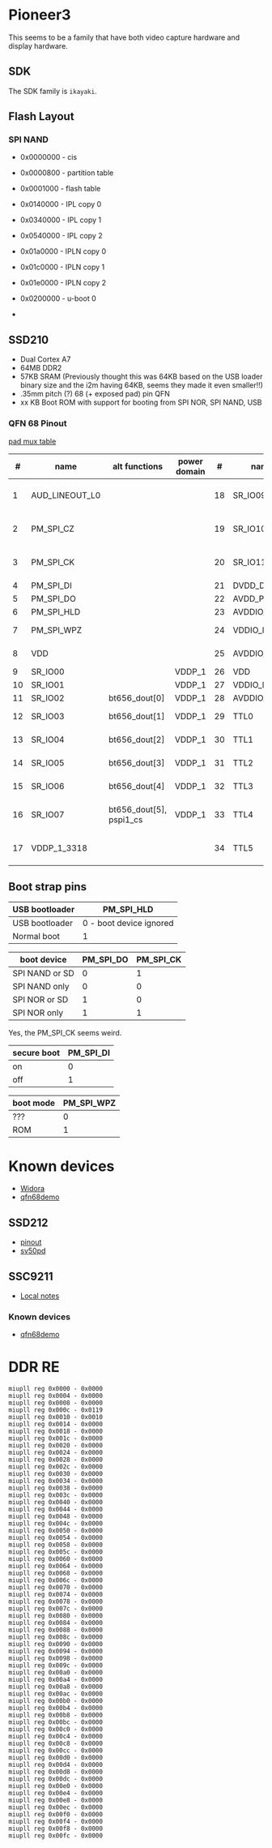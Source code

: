 # Pioneer3

This seems to be a family that have both video capture hardware and display hardware.

## SDK

The SDK family is `ikayaki`.

## Flash Layout

### SPI NAND

- 0x0000000 - cis
- 0x0000800 - partition table
- 0x0001000 - flash table
- 0x0140000 - IPL copy 0
- 0x0340000 - IPL copy 1
- 0x0540000 - IPL copy 2

- 0x01a0000 - IPLN copy 0
- 0x01c0000 - IPLN copy 1
- 0x01e0000 - IPLN copy 2

- 0x0200000 - u-boot 0
- 

## SSD210

- Dual Cortex A7
- 64MB DDR2
- 57KB SRAM (Previously thought this was 64KB based on the USB loader binary size and the i2m having 64KB, seems they made it even smaller!!)
- .35mm pitch (?) 68 (+ exposed pad) pin QFN
- xx KB Boot ROM with support for booting from SPI NOR, SPI NAND, USB 

### QFN 68 Pinout

[pad mux table](https://github.com/linux-chenxing/linux-ssc325/blob/e53dccbcd926a883a2859695a6b8839e12daf321/drivers/sstar/gpio/pioneer3/mhal_pinmux.c#L441)

| #  | name           | alt functions           | power domain | #  | name        | alt functions                                | power domain | #  | name        | alt functions                              | power domain | #  | name        | alt functions | power domain |
|----|----------------|-------------------------|--------------|----|-------------|----------------------------------------------|--------------|----|-------------|--------------------------------------------|--------------|----|-------------|---------------|--------------|
| 1  | AUD_LINEOUT_L0 |                         |              | 18 | SR_IO09     | bt656_dout[6] </br> pspi1_clk                | VDDP_1       | 35 | TTL6        | ttl_dout[13]</br>ttl_dout[8]</br>spi0_mosi | VDDP_2       | 52 | VDD         |               |              |
| 2  | PM_SPI_CZ      |                         |              | 19 | SR_IO10     | bt656_dout[7]</br>pspi1_mosi</br>ttl_dout[0] | VDDP_1       | 36 | TTL7        | ttl_dout[12]</br>ttl_dout[9]</br>spi0_miso | VDDP_2       | 53 | USB2_DP     |               |              |
| 3  | PM_SPI_CK      |                         |              | 20 | SR_IO11     | bt656_ck</br>pspi1_miso</br>ttl_dout[1]      | VDDP_1       | 37 | TTL8        | uart1_tx                                   | VDDP_2       | 54 | USB2_DM     |               |              |
| 4  | PM_SPI_DI      |                         |              | 21 | DVDD_DDR_RX |                                              |              | 38 | GND_EFUSE?  |                                            |              | 55 | AVDD3P3_USB |               |              |
| 5  | PM_SPI_DO      |                         |              | 22 | AVDD_PLL    |                                              |              | 39 | TTL11       | uart1_rx                                   | VDDP_2       | 56 | VDD         |               |              |
| 6  | PM_SPI_HLD     |                         |              | 23 | AVDDIO_DRAM |                                              |              | 40 | VDDP_2_3318 |                                            |              | 57 | RESET       |               |              |
| 7  | PM_SPI_WPZ     |                         |              | 24 | VDDIO_DATA  |                                              |              | 41 | TTL12       | eth0_mdio, uart2_tx                        | VDDP_2       | 58 | PM_UART_TX  |               |              |
| 8  | VDD            |                         |              | 25 | AVDDIO_DRAM |                                              |              | 42 | TTL13       | eth0_mdc, uart2_rx                         | VDDP_2       | 59 | PM_UART_RX  |               |              |
| 9  | SR_IO00        |                         | VDDP_1       | 26 | VDD         |                                              |              | 43 | TTL14       | eth0_txd1                                  | VDDP_2       | 60 | SAR_GPIO2   |               |              |
| 10 | SR_IO01        |                         | VDDP_1       | 27 | VDDIO_MCLK  |                                              |              | 44 | TTL15       | eth0_txd0                                  | VDDP_2       | 61 | SAR_GPIO1   |               |              |
| 11 | SR_IO02        | bt656_dout[0]           | VDDP_1       | 28 | AVDDIO_DRAM |                                              |              | 45 | TTL16       | eth0_tx_en                                 | VDDP_2       | 62 | SAR_GPIO0   |               |              |
| 12 | SR_IO03        | bt656_dout[1]           | VDDP_1       | 29 | TTL0        | ttl_de</br>ttl_dout[2]                       | VDDP_2       | 46 | TTL17       | eth0_tx_clk                                | VDDP_2       | 63 | AVDD_XTAL   |               |              |
| 13 | SR_IO04        | bt656_dout[2]           | VDDP_1       | 30 | TTL1        | ttl_vsync</br>ttl_dout[3]                    | VDDP_2       | 47 | TTL18       | i2c0_scl, eth0_col                         | VDDP_2       | 64 | XTAL_IN     |               |              |
| 14 | SR_IO05        | bt656_dout[3]           | VDDP_1       | 31 | TTL2        | ttl_hsync</br>ttl_dout[4]                    | VDDP_2       | 48 | TTL19       | i2c0_sda, eth0_rxd0                        | VDDP_2       | 65 | XTAL_OUT    |               |              |
| 15 | SR_IO06        | bt656_dout[4]           | VDDP_1       | 32 | TTL3        | ttl_ck</br>ttl_dout[5]                       | VDDP_2       | 49 | TTL20       | i2c1_scl0, eth0_rxd1                       | VDDP_2       | 66 | AVDD_AUD    |               |              |
| 16 | SR_IO07        | bt656_dout[5], pspi1_cs | VDDP_1       | 33 | TTL4        | ttl_dout[15]</br>ttl_dout[6]</br>spi0_cz     | VDDP_2       | 50 | TTL21       | i2c1_sda0                                  | VDDP_2       | 67 | AUD_VAG     |               |              |
| 17 | VDDP_1_3318    |                         |              | 34 | TTL5        | ttl_dout[14]</br>ttl_dout[7]</br>spi0_ck     | VDDP_2       | 51 | VDD         |                                            |              | 68 | AUD_VRM_DAC |               |              |

## Boot strap pins

| USB bootloader        | PM_SPI_HLD              |
|-----------------------|-------------------------|
| USB bootloader        | 0 - boot device ignored |
| Normal boot           | 1                       |

| boot device           | PM_SPI_DO               | PM_SPI_CK |
|-----------------------|-------------------------|-----------|
| SPI NAND or SD        | 0                       | 1         |
| SPI NAND only         | 0                       | 0         |
| SPI NOR or SD         | 1                       | 0         |
| SPI NOR only          | 1                       | 1         |

Yes, the PM_SPI_CK seems weird.

| secure boot           | PM_SPI_DI               |
|-----------------------|-------------------------|
| on                    | 0                       |
| off                   | 1                       |

| boot mode             | PM_SPI_WPZ              |
|-----------------------|-------------------------|
| ???                   | 0                       |
| ROM                   | 1                       |

# Known devices

- [Widora](https://sns.widora.io/topic/767/ssd210-demo%E6%9D%BF-%E4%B8%8B%E4%B8%80%E6%AD%A5%E5%87%86%E5%A4%87%E7%82%B9%E5%B1%8F)
- [qfn68demo](qfn68demo)

## SSD212

- [pinout](SSD212_pinout.png)
- [sv50pd](sv50pd)

## SSC9211

- [Local notes](ssc9211.md)

### Known devices

- [qfn68demo](qfn68demo)



# DDR RE

```
miupll reg 0x0000 - 0x0000
miupll reg 0x0004 - 0x0000
miupll reg 0x0008 - 0x0000
miupll reg 0x000c - 0x0119
miupll reg 0x0010 - 0x0010
miupll reg 0x0014 - 0x0000
miupll reg 0x0018 - 0x0000
miupll reg 0x001c - 0x0000
miupll reg 0x0020 - 0x0000
miupll reg 0x0024 - 0x0000
miupll reg 0x0028 - 0x0000
miupll reg 0x002c - 0x0000
miupll reg 0x0030 - 0x0000
miupll reg 0x0034 - 0x0000
miupll reg 0x0038 - 0x0000
miupll reg 0x003c - 0x0000
miupll reg 0x0040 - 0x0000
miupll reg 0x0044 - 0x0000
miupll reg 0x0048 - 0x0000
miupll reg 0x004c - 0x0000
miupll reg 0x0050 - 0x0000
miupll reg 0x0054 - 0x0000
miupll reg 0x0058 - 0x0000
miupll reg 0x005c - 0x0000
miupll reg 0x0060 - 0x0000
miupll reg 0x0064 - 0x0000
miupll reg 0x0068 - 0x0000
miupll reg 0x006c - 0x0000
miupll reg 0x0070 - 0x0000
miupll reg 0x0074 - 0x0000
miupll reg 0x0078 - 0x0000
miupll reg 0x007c - 0x0000
miupll reg 0x0080 - 0x0000
miupll reg 0x0084 - 0x0000
miupll reg 0x0088 - 0x0000
miupll reg 0x008c - 0x0000
miupll reg 0x0090 - 0x0000
miupll reg 0x0094 - 0x0000
miupll reg 0x0098 - 0x0000
miupll reg 0x009c - 0x0000
miupll reg 0x00a0 - 0x0000
miupll reg 0x00a4 - 0x0000
miupll reg 0x00a8 - 0x0000
miupll reg 0x00ac - 0x0000
miupll reg 0x00b0 - 0x0000
miupll reg 0x00b4 - 0x0000
miupll reg 0x00b8 - 0x0000
miupll reg 0x00bc - 0x0000
miupll reg 0x00c0 - 0x0000
miupll reg 0x00c4 - 0x0000
miupll reg 0x00c8 - 0x0000
miupll reg 0x00cc - 0x0000
miupll reg 0x00d0 - 0x0000
miupll reg 0x00d4 - 0x0000
miupll reg 0x00d8 - 0x0000
miupll reg 0x00dc - 0x0000
miupll reg 0x00e0 - 0x0000
miupll reg 0x00e4 - 0x0000
miupll reg 0x00e8 - 0x0000
miupll reg 0x00ec - 0x0000
miupll reg 0x00f0 - 0x0000
miupll reg 0x00f4 - 0x0000
miupll reg 0x00f8 - 0x0000
miupll reg 0x00fc - 0x0000
```
